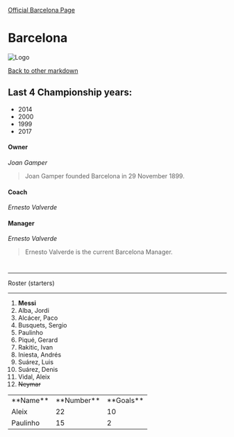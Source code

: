 

 [Official Barcelona Page](https://www.fcbarcelona.com/)

# Barcelona

![Logo](https://soccermommanual.com/wp-content/uploads/2013/03/FC_Barcelona_1600.jpg)

[Back to other markdown](https://github.com/nahomie16/Challenge1/blob/master/barc.md)
<div id="introduction">


## Last 4 Championship years:

*   2014
*   2000
*   1999
*   2017

#### Owner

_Joan Gamper_

> Joan Gamper founded Barcelona in 29 November 1899\.

#### Coach

_Ernesto Valverde_

#### Manager

_Ernesto Valverde_

> Ernesto Valverde is the current Barcelona Manager.

# 

* * *

Roster (starters)

* * *

1.  **Messi**
2.  Alba, Jordi
3.  Alcácer, Paco
4.  Busquets, Sergio
5.  Paulinho
6.  Piqué, Gerard
7.  Rakitic, Ivan
8.  Iniesta, Andrés
9.  Suárez, Luis
10.  Suárez, Denis
11.  Vidal, Aleix
12.  <s>Neymar</s>

<table>

<tbody>

<tr>

<td>**Name**</td>

<td>**Number**</td>

<td>**Goals**</td>

</tr>

<tr>

<td>Aleix</td>

<td>22</td>

<td>10</td>

</tr>

<tr>

<td>Paulinho</td>

<td>15</td>

<td>2</td>

</tr>

</tbody>

</table>


</div>
